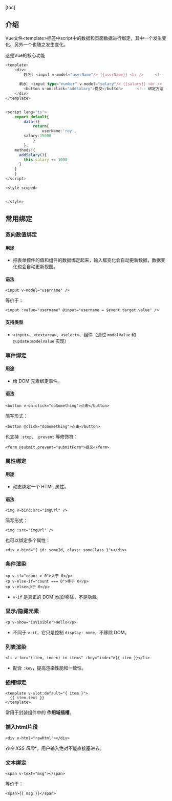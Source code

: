 [toc]

## 介绍

Vue文件\<template>标签中script中的数据和页面数据进行绑定，其中一个发生变化、另外一个也随之发生变化。

这是Vue的核心功能

```ts
<template>
	<div>
		姓名: <input v-model="userName"/> {{userName}} <br />		<!-- 使用v-model绑定变量 -->
      																										 <!-- {{}} 用于在html中访问vue变量-->
      薪水: <input type="number" v-model="salary"/> {{salary}} <br />	
		<button v-on:click="addSalary">提交</button>		<!-- 绑定方法 -->
	</div>
</template>


<script lang="ts">
	export default{
		data(){
			return{
				userName:'roy',
        salary:15000
			}
		},
    methods:{
      addSalary(){
        this.salary += 1000
      }
    }
	}
</script>

<style scoped>


</style>
```

## 常用绑定

### 双向数值绑定

#### 用途

- 把表单控件的值和组件的数据绑定起来，输入框变化会自动更新数据，数据变化也会自动更新视图。

#### 语法

```vue
<input v-model="username" />
```

等价于：

```vue
<input :value="username" @input="username = $event.target.value" />
```

#### 支持类型

- `<input>`、`<textarea>`、`<select>`、组件（通过 `modelValue` 和 `@update:modelValue` 实现）

### 事件绑定

#### 用途

- 给 DOM 元素绑定事件。

#### 语法

```vue
<button v-on:click="doSomething">点击</button>
```

简写形式：

```vue
<button @click="doSomething">点击</button>
```

也支持 `.stop`、`.prevent` 等修饰符：

```vue
<form @submit.prevent="submitForm">提交</form>
```

### 属性绑定

#### 用途

- 动态绑定一个 HTML 属性。

#### 语法

```vue
<img v-bind:src="imgUrl" />
```

简写形式：

```vue
<img :src="imgUrl" />
```

也可以绑定多个属性：

```vue
<div v-bind="{ id: someId, class: someClass }"></div>
```

### 条件渲染

```vue
<p v-if="count > 0">大于 0</p>
<p v-else-if="count === 0">等于 0</p>
<p v-else>小于 0</p>
```

* `v-if` 是真正的 DOM 添加/移除，不是隐藏。

### 显示/隐藏元素

```vue
<p v-show="isVisible">Hello</p>
```

* 不同于 `v-if`，它只是控制 `display: none`，不移除 DOM。

### 列表渲染

```vue
<li v-for="(item, index) in items" :key="index">{{ item }}</li>
```

* 配合 `:key`，提高渲染性能和一致性。

### 插槽绑定

```vue
<template v-slot:default="{ item }">
  {{ item.text }}
</template>
```

常用于封装组件中的 **作用域插槽**。

### 插入html片段

```vue
<div v-html="rawHtml"></div>
```

*存在 XSS 风险**，用户输入绝对不能直接塞进去。

### 文本绑定

```vue
<span v-text="msg"></span>
```

等价于：

```vue
<span>{{ msg }}</span>
```